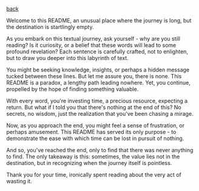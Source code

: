 [back](https://stolgeth.github.io/english-for-designers/03-content-first/Index.html)

Welcome to this README, an unusual place where the journey is long, but the destination is startlingly empty.

As you embark on this textual journey, ask yourself - why are you still reading? Is it curiosity, or a belief that these words will lead to some profound revelation? Each sentence is carefully crafted, not to enlighten, but to draw you deeper into this labyrinth of text.

You might be seeking knowledge, insights, or perhaps a hidden message tucked between these lines. But let me assure you, there is none. This README is a paradox, a lengthy path leading nowhere. Yet, you continue, propelled by the hope of finding something valuable.

With every word, you're investing time, a precious resource, expecting a return. But what if I told you that there's nothing at the end of this? No secrets, no wisdom, just the realization that you've been chasing a mirage.

Now, as you approach the end, you might feel a sense of frustration, or perhaps amusement. This README has served its only purpose - to demonstrate the ease with which time can be lost in pursuit of nothing.

And so, you've reached the end, only to find that there was never anything to find. The only takeaway is this: sometimes, the value lies not in the destination, but in recognizing when the journey itself is pointless.

Thank you for your time, ironically spent reading about the very act of wasting it.
